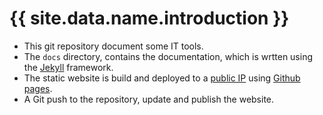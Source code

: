 [//]: #(Reference)
[prj_deployed_ep]: https://abelgacem.github.io/tool/
[url_jekyll]:      https://jekyllrb.com
[url_githubpages]: https://pages.github.com


# {{ site.data.name.introduction }}
- This git repository document some IT tools.
- The  `docs` directory, contains the documentation, which is wrtten using the [Jekyll][url_jekyll] framework.
- The static website is build and deployed to a [public IP][prj_deployed_ep] using [Github pages][url_githubpages].
- A Git push to the repository, update and publish the website.



